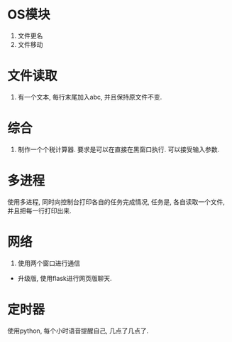 # OS模块
1. 文件更名
2. 文件移动

# 文件读取
1. 有一个文本, 每行末尾加入abc, 并且保持原文件不变.  

# 综合
1. 制作一个个税计算器. 要求是可以在直接在黑窗口执行. 可以接受输入参数.  

# 多进程
  使用多进程, 同时向控制台打印各自的任务完成情况, 任务是, 各自读取一个文件, 并且把每一行打印出来.  

# 网络
1. 使用两个窗口进行通信
  - 升级版, 使用flask进行网页版聊天.  

# 定时器
使用python, 每个小时语音提醒自己, 几点了几点了.   



